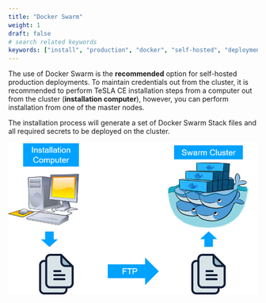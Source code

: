 ```yaml
---
title: "Docker Swarm"
weight: 1
draft: false
# search related keywords
keywords: ["install", "production", "docker", "self-hosted", "deployment"]
---
```


The use of Docker Swarm is the **recommended** option for self-hosted production deployments.
To maintain credentials out from the cluster, it is recommended to perform TeSLA CE installation steps from
a computer out from the cluster (**installation computer**), however, you can perform installation from one of the master nodes.

The installation process will generate a set of Docker Swarm Stack files and all required secrets to be deployed on the
cluster.

![image](docker_swarm_install_schema.png)
